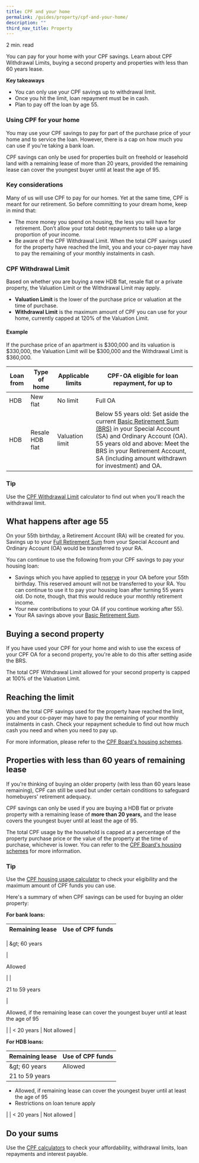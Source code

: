 ```yaml
---
title: CPF and your home
permalink: /guides/property/cpf-and-your-home/
description: ""
third_nav_title: Property
---
```

2 min. read

You can pay for your home with your CPF savings. Learn about CPF Withdrawal Limits, buying a second property and properties with less than 60 years lease.

**Key takeaways**

*   You can only use your CPF savings up to withdrawal limit.
*   Once you hit the limit, loan repayment must be in cash.
*   Plan to pay off the loan by age 55.

### Using CPF for your home

You may use your CPF savings to pay for part of the purchase price of your home and to service the loan. However, there is a cap on how much you can use if you're taking a bank loan.

CPF savings can only be used for properties built on freehold or leasehold land with a remaining lease of more than 20 years, provided the remaining lease can cover the youngest buyer until at least the age of 95.

### Key considerations

Many of us will use CPF to pay for our homes. Yet at the same time, CPF is meant for our retirement. So before committing to your dream home, keep in mind that:

*   The more money you spend on housing, the less you will have for retirement. Don’t allow your total debt repayments to take up a large proportion of your income.
*   Be aware of the CPF Withdrawal Limit. When the total CPF savings used for the property have reached the limit, you and your co-payer may have to pay the remaining of your monthly instalments in cash.

### CPF Withdrawal Limit

Based on whether you are buying a new HDB flat, resale flat or a private property, the Valuation Limit or the Withdrawal Limit may apply.

*   **Valuation Limit** is the lower of the purchase price or valuation at the time of purchase.
*   **Withdrawal Limit** is the maximum amount of CPF you can use for your home, currently capped at 120% of the Valuation Limit.

#### Example

If the purchase price of an apartment is $300,000 and its valuation is $330,000, the Valuation Limit will be $300,000 and the Withdrawal Limit is $360,000.

|Loan from|Type of home|Applicable limits|CPF-OA eligible for loan repayment, for up to|
|---|---|---|---|
|HDB|New flat|No limit|Full OA|
|HDB|Resale HDB flat|Valuation limit|Below 55 years old: Set aside the current [Basic Retirement Sum (BRS)](https://www.cpf.gov.sg/member/faq/retirement-income/general-information-on-retirement/what-are-the-retirement-sums-applicable-to-me) in your Special Account (SA) and Ordinary Account (OA). 55 years old and above: Meet the BRS in your Retirement Account, SA (including amount withdrawn for investment) and OA.|<br style="box-sizing: border-box;"><strong style="box-sizing: border-box;">Bank</strong>New HDB flat/<br style="box-sizing: border-box;">Resale HDB flat/<br style="box-sizing: border-box;">Private propertyValuation and withdrawal limit<br style="box-sizing: border-box;"><br style="box-sizing: border-box;">

### Tip

Use the&nbsp;[CPF Withdrawal Limit](https://www.cpf.gov.sg/member/faq/home-ownership/housing-scheme/how-much-cpf-savings-can-i-use-for-my-property-purchase)&nbsp;calculator to find out when you'll reach the withdrawal limit.

What happens after age 55
-------------------------

On your 55th birthday, a Retirement Account (RA) will be created for you. Savings up to your&nbsp;[Full Retirement Sum](https://www.cpf.gov.sg/member/faq/retirement-income/general-information-on-retirement/what-are-the-retirement-sums-applicable-to-me-)&nbsp;from your Special Account and Ordinary Account (OA) would be transferred to your RA.

You can continue to use the following from your CPF savings to pay your housing loan:

*   Savings which you have applied to&nbsp;[reserve](https://www.cpf.gov.sg/member/retirement-income/retirement-withdrawals/withdrawing-for-immediate-retirement-needs)&nbsp;in your OA before your 55th birthday. This reserved amount will not be transferred to your RA. You can continue to use it to pay your housing loan after turning 55 years old. Do note, though, that this would reduce your monthly retirement income.
*   Your new contributions to your OA (if you continue working after 55).
*   Your RA savings above your&nbsp;[Basic Retirement Sum](https://www.cpf.gov.sg/member/faq/retirement-income/general-information-on-retirement/what-are-the-retirement-sums-applicable-to-me-).

Buying a second property
------------------------

If you have used your CPF for your home and wish to use the excess of your CPF OA for a second property, you're able to do this after setting aside the BRS.

The total CPF Withdrawal Limit allowed for your second property is capped at 100% of the Valuation Limit.

Reaching the limit
------------------

When the total CPF savings used for the property have reached the limit, you and your co-payer may have to pay the remaining of your monthly instalments in cash. Check your repayment schedule to find out how much cash you need and when you need to pay up.

For more information, please refer to the&nbsp;[CPF Board's housing schemes](https://www.cpf.gov.sg/member/home-ownership/using-your-cpf-to-buy-a-home).

Properties with less than 60 years of remaining lease
-----------------------------------------------------

If you're thinking of buying an older property (with less than 60 years lease remaining), CPF can still be used but under certain conditions to safeguard homebuyers' retirement adequacy.

CPF savings can only be used if you are buying a HDB flat or private property with a remaining lease of&nbsp;**more than 20&nbsp;years,**&nbsp;and the lease covers the youngest buyer until at least the age of 95.

The total CPF usage by the household is capped at a percentage of the property purchase price or the value of the property at the time of purchase, whichever is lower. You can refer to the&nbsp;[CPF Board's housing schemes](https://www.cpf.gov.sg/member/home-ownership)&nbsp;for more information.

### Tip

Use the&nbsp;[CPF housing usage calculator](https://www.cpf.gov.sg/member/tools-and-services/calculators/cpf-housing-usage)&nbsp;to check your eligibility and the maximum amount of CPF funds you can use.

Here's a summary of when CPF savings can be used for buying an older property:

**For bank loans:**

| Remaining lease | Use of CPF funds |
| --- | --- |
| 
\&gt; 60 years

 | 

Allowed

 |
| 

21 to 59&nbsp;years

 | 

Allowed, if the remaining lease can cover the youngest buyer until at least the age of 95&nbsp;

 |
| &lt; 20 years | Not allowed |

**For HDB loans:**

| Remaining lease | Use of CPF funds |
| --- | --- |
| \&gt; 60 years | Allowed |
| 21 to 59 years&nbsp; | 
*   Allowed, if remaining lease can cover the youngest buyer until at least the age of 95&nbsp;
*   Restrictions on loan tenure apply

 |
| &lt; 20 years | Not allowed |

Do your sums
------------

Use the&nbsp;[CPF calculators](https://www.cpf.gov.sg/member/tools-and-services/calculators)&nbsp;to check your affordability, withdrawal limits, loan repayments and interest payable.
